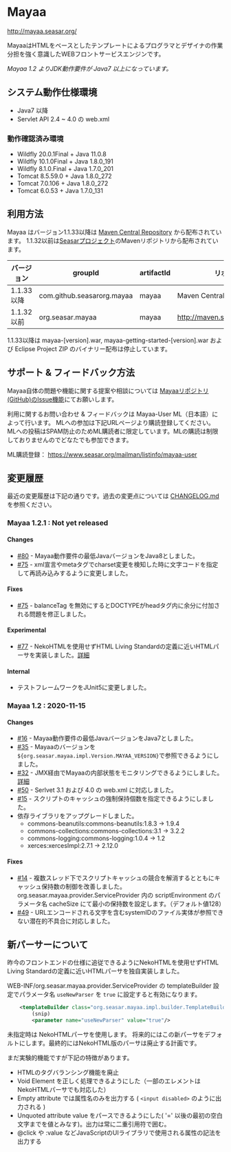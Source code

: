 # Mayaa

http://mayaa.seasar.org/

MayaaはHTMLをベースとしたテンプレートによるプログラマとデザイナの作業分担を強く意識したWEBフロントサービスエンジンです。

*Mayaa 1.2 よりJDK動作要件が Java7 以上になっています。*

## システム動作仕様環境
 * Java7 以降 
 * Servlet API 2.4 ~ 4.0 の web.xml

### 動作確認済み環境
 * Wildfly 20.0.1Final + Java 11.0.8
 * Wildfly 10.1.0Final + Java 1.8.0_191
 * Wildfly 8.1.0.Final + Java 1.7.0_201
 * Tomcat 8.5.59.0     + Java 1.8.0_272
 * Tomcat 7.0.106      + Java 1.8.0_272
 * Tomcat 6.0.53       + Java 1.7.0_131

## 利用方法
Mayaa はバージョン1.1.33以降は [Maven Central Repository](https://search.maven.org/artifact/com.github.seasarorg.mayaa/mayaa) から配布されています。
1.1.32以前は[Seasarプロジェクト](https://www.seasar.org)のMavenリポジトリから配布されています。

|バージョン  | groupId                    | artifactId | リポジトリ|
|----------|----------------------------|------------|-----|
|1.1.33 以降| com.github.seasarorg.mayaa | mayaa      |Maven Central Repository  |
|1.1.32 以前| org.seasar.mayaa           | mayaa      |http://maven.seasar.org/maven2/ |

1.1.33以降は mayaa-[version].war, mayaa-getting-started-[version].war および Eclipse Project ZIP のバイナリー配布は停止しています。

## サポート & フィードバック方法

Mayaa自体の問題や機能に関する提案や相談については
[Mayaaリポジトリ(GitHub)のIssue機能](https://github.com/seasarorg/mayaa/issues)にてお願いします。

利用に関するお問い合わせ & フィードバックは Mayaa-User ML（日本語）によって行います。
MLへの参加は下記URLページより購読登録してください。
MLへの投稿はSPAM防止のためML購読者に限定しています。MLの購読は制限しておりませんのでどなたでも参加できます。

ML購読登録： https://www.seasar.org/mailman/listinfo/mayaa-user

## 変更履歴
最近の変更履歴は下記の通りです。過去の変更点については [CHANGELOG.md](./CHANGELOG.md) を参照ください。

### Mayaa 1.2.1 : Not yet released

#### Changes
- [#80](https://github.com/seasarorg/mayaa/pull/80) - Mayaa動作要件の最低JavaバージョンをJava8としました。
- [#75](https://github.com/seasarorg/mayaa/issue/75) - xml宣言やmetaタグでcharset変更を検知した時に文字コードを指定して再読み込みするように変更しました。

#### Fixes
- [#75](https://github.com/seasarorg/mayaa/issues/75) - balanceTag を無効にするとDOCTYPEがheadタグ内に余分に付加される問題を修正しました。


#### Experimental
- [#77](https://github.com/seasarorg/mayaa/pull/77) -  NekoHTMLを使用せずHTML Living Standardの定義に近いHTMLパーサを実装しました。[詳細](#新パーサーについて)

#### Internal
- テストフレームワークをJUnit5に変更しました。

### Mayaa 1.2 : 2020-11-15

#### Changes
- [#16](https://github.com/seasarorg/mayaa/issues/16) - Mayaa動作要件の最低JavaバージョンをJava7としました。
- [#35](https://github.com/seasarorg/mayaa/pull/35) - Mayaaのバージョンを`${org.seasar.mayaa.impl.Version.MAYAA_VERSION}`で参照できるようにしました。
- [#32](https://github.com/seasarorg/mayaa/issues/32) - JMX経由でMayaaの内部状態をモニタリングできるようにしました。[詳細](https://github.com/seasarorg/mayaa/wiki/Management)
- [#50](https://github.com/seasarorg/mayaa/issues/50) - Serlvet 3.1 および 4.0 の web.xml に対応しました。
- [#15](https://github.com/seasarorg/mayaa/issues/15) - スクリプトのキャッシュの強制保持個数を指定できるようにしました。
- 依存ライブラリをアップグレードしました。
   * commons-beanutils:commons-beanutils:1.8.3 -> 1.9.4
   * commons-collections:commons-collections:3.1 -> 3.2.2
   * commons-logging:commons-logging:1.0.4 -> 1.2
   * xerces:xercesImpl:2.7.1 -> 2.12.0

#### Fixes
- [#14](https://github.com/seasarorg/mayaa/issues/14) - 複数スレッド下でスクリプトキャッシュの競合を解消するとともにキャッシュ保持数の制御を改善しました。
  org.seasar.mayaa.provider.ServiceProvider 内の scriptEnvironment のパラメータ名 cacheSize にて最小の保持数を設定します。（デフォルト値128）
- [#49](https://github.com/seasarorg/mayaa/pull/49) - URLエンコードされる文字を含むsystemIDのファイル実体が参照できない潜在的不具合に対応しました。


## 新パーサーについて

昨今のフロントエンドの仕様に追従できるようにNekoHTMLを使用せずHTML Living Standardの定義に近いHTMLパーサを独自実装しました。

WEB-INF/org.seasar.mayaa.provider.ServiceProvider の templateBuilder 設定でパラメータ名 `useNewParser` を `true` に設定すると有効になります。
```xml
    <templateBuilder class="org.seasar.mayaa.impl.builder.TemplateBuilderImpl">
        (snip)
        <parameter name="useNewParser" value="true"/>
```
未指定時は NekoHTMLパーサを使用します。
将来的にはこの新パーサをデフォルトにします。最終的にはNekoHTML版のパーサは廃止する計画です。

まだ実験的機能ですが下記の特徴があります。

* HTMLのタグバランシング機能を廃止
* Void Element を正しく処理できるようにした（一部のエレメントはNekoHTMLパーサでも対応した） 
* Empty attribute では属性名のみを出力する ( `<input disabled>` のように出力される )
* Unquoted attribute value をパースできるようにした( '=' 以後の最初の空白文字までを値とみなす)。出力は常に二重引用符で囲む。
* @click や :value などJavaScriptのUIライブラリで使用される属性の記法を出力する
